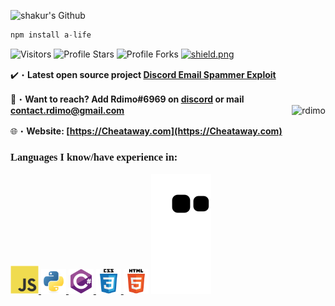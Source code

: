<a><img src="https://cdn.discordapp.com/attachments/853347983639052318/857962898718720030/Rdimos_Github.png" alt="shakur's Github"/></a>
```js
npm install a-life
```

<img src="https://komarev.com/ghpvc/?username=rdimo&label=Profile%20Views&color=008042&style=flat&label=Visitors" alt="Visitors"></a>
<img src="https://img.shields.io/badge/dynamic/json?&label=Total%20Stars&color=008042&style=flat&style=for-the-badge&query=%24.stars&url=https://api.github-star-counter.workers.dev/user/Rdimo" alt="Profile Stars"></a>
<img src="https://img.shields.io/badge/dynamic/json?&label=Total%20Forks&color=008042&style=flat&style=for-the-badge&query=%24.forks&url=https://api.github-star-counter.workers.dev/user/Rdimo" alt="Profile Forks"></a>
<a href="https://Cheataway.com" target="_blank"> <img src="https://discordapp.com/api/guilds/899560455993966633/widget.png?style=shield" alt="shield.png"></a>

✔️・**Latest open source project [Discord Email Spammer Exploit](https://github.com/Rdimo/Discord-email-spammer-exploit)**

📩・**Want to reach? Add Rdimo#6969 on [discord](https://Cheataway.com) or mail contact.rdimo@gmail.com**
</a><img align="right" src="https://github-readme-stats.vercel.app/api/top-langs?username=rdimo&show_icons=true&locale=en&layout=compact&langs_count=10&custom_title=Most Used Coding Languages" alt="rdimo" /> </p>
🌐・**Website: [https://Cheataway.com](https://Cheataway.com)**
<h3 style="font-family:verdana" align="left">Languages I know/have experience in:</h3>
<p align="left"> <a href="https://developer.mozilla.org/en-US/docs/Web/JavaScript" target="_blank"> <img src="https://raw.githubusercontent.com/devicons/devicon/master/icons/javascript/javascript-original.svg" alt="javascript" width="45" height="45"/> </a> <a href="https://www.python.org" target="_blank"> <img src="https://raw.githubusercontent.com/devicons/devicon/master/icons/python/python-original.svg" alt="python" width="40" height="40"/> </a> <a href="https://www.w3schools.com/cs/" target="_blank"> <img src="https://raw.githubusercontent.com/devicons/devicon/master/icons/csharp/csharp-original.svg" alt="csharp" width="40" height="40"/> </a> <a href="https://www.w3schools.com/css/" target="_blank"> <img src="https://raw.githubusercontent.com/devicons/devicon/master/icons/css3/css3-original-wordmark.svg" alt="css3" width="40" height="40"/> </a> <a href="https://www.w3schools.com/html/" target="_blank"> <img src="https://raw.githubusercontent.com/devicons/devicon/master/icons/html5/html5-original-wordmark.svg" alt="html5" width="40" height="40"/></a>
<a href="https://Cheataway.com" target="_blank"><img src="https://github.com/rafaballerini/rafaballerini/blob/output/github-contribution-grid-snake.svg" alt="sneke"></a>
